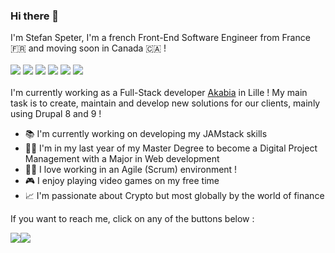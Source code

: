 ### Hi there 👋
I'm Stefan Speter, I'm a french Front-End Software Engineer from France :fr: and moving soon in Canada :canada: ! <br/><br/>
<img src="https://img.shields.io/badge/Drupal-0678BE?style=for-the-badge&logo=drupal&logoColor=white" />
<img src="https://img.shields.io/badge/JavaScript-323330?style=for-the-badge&logo=javascript&logoColor=F7DF1E" />
<img src="https://img.shields.io/badge/React-20232A?style=for-the-badge&logo=react&logoColor=61DAFB" />
<img src="https://img.shields.io/badge/Bootstrap-563D7C?style=for-the-badge&logo=bootstrap&logoColor=white" />
<img src="https://img.shields.io/badge/Flutter-02569B?style=for-the-badge&logo=flutter&logoColor=white" />
<img src="https://img.shields.io/badge/Tailwind_CSS-38B2AC?style=for-the-badge&logo=tailwind-css&logoColor=white" />
<br/><br/>
I'm currently working as a Full-Stack developer [Akabia](https://akabia.fr/) in Lille ! My main task is to create, maintain and develop new solutions for our clients, 
mainly using Drupal 8 and 9 !

- :books: I'm currently working on developing my JAMstack skills 
- :student: I'm in my last year of my Master Degree to become a Digital Project Management with a Major in Web development
- :office_worker: I love working in an Agile (Scrum) environment !
- :video_game: I enjoy playing video games on my free time
- :chart_with_upwards_trend: I'm passionate about Crypto but most globally by the world of finance

If you want to reach me, click on any of the buttons below : <br/>
<div style="display:flex">
<a href="https://www.linkedin.com/in/stefanspeterdev/">
  <img src="https://img.shields.io/badge/linkedin-%230077B5.svg?&style=for-the-badge&logo=linkedin&logoColor=white" />
</a>

<a href="mailto:stefanspeterdev@gmail.com">
  <img src="https://img.shields.io/badge/Gmail-D14836?style=for-the-badge&logo=gmail&logoColor=white" />
</a>
</div>
